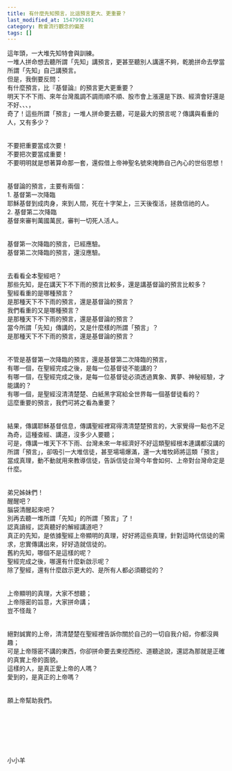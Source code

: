 ```yaml
---
title: 有什麼先知預言，比這預言更大、更重要？
last_modified_at: 1547992491
category: 教會流行觀念的偏差
tags: []
---
```


<p>這年頭，一大堆先知特會與訓練。<br/>一堆人拼命想去聽所謂「先知」講預言，更甚至聽別人講還不夠，乾脆拼命去學當所謂「先知」自己講預言。<br/><!--more-->但是，我倒要反問：<br/>有什麼預言，比『基督論』的預言更大更重要？<br/>明天下不下雨、來年台灣風調不調雨順不順、股市會上漲還是下跌、經濟會好還是不好、、、，<br/>奇了！這些所謂「預言」一堆人拼命要去聽，可是最大的預言呢？傳講與看重的人，又有多少？<br/><br/><br/>不要把重要當成次要！<br/>不要把次要當成重要！<br/>不要明明就是想著算命那一套，還假借上帝神聖名號來掩飾自己內心的世俗思想！<br/><br/><br/>基督論的預言，主要有兩個：<br/>1.	基督第一次降臨<br/>耶穌基督到成肉身，來到人間，死在十字架上，三天後復活，拯救信祂的人。<br/>2.	基督第二次降臨<br/>基督來審判萬國萬民，審判一切死人活人。<br/><br/><br/>基督第一次降臨的預言，已經應驗。<br/>基督第二次降臨的預言，還沒應驗。<br/><br/><br/>去看看全本聖經吧？<br/>那些先知，是在講天下不下雨的預言比較多，還是講基督論的預言比較多？<br/>聖經看重的是哪種預言？<br/>是那種天下不下雨的預言，還是基督論的預言？<br/>我們看重的又是哪種預言？<br/>是那種天下不下雨的預言，還是基督論的預言？<br/>當今所謂「先知」傳講的，又是什麼樣的所謂「預言」？<br/>是那種天下不下雨的預言，還是基督論的預言？<br/><br/><br/>不管是基督第一次降臨的預言，還是基督第二次降臨的預言，<br/>有哪一個，在聖經完成之後，是每一位基督徒不能講的？<br/>有哪一個，在聖經完成之後，是每一位基督徒必須透過異象、異夢、神秘經驗，才能講的？<br/>有哪一個，是聖經沒清清楚楚、白紙黑字寫給全世界每一個基督徒看的？<br/>這麼重要的預言，我們可將之看為重要？<br/><br/><br/>結果，傳講耶穌基督信息，傳講聖經裡寫得清清楚楚預言的，大家覺得一點也不足為奇，這種查經、講道，沒多少人要聽；<br/>可是，傳講一堆天下不下雨、台灣未來一年經濟好不好這類聖經根本連講都沒講的所謂「預言」，卻吸引一大堆信徒，甚至場場爆滿，還一大堆牧師將這類「預言」當成真理，動不動就用來教導信徒，告訴信徒台灣今年會如何、上帝對台灣命定是什麼。<br/><br/><br/>弟兄姊妹們！<br/>醒醒吧？<br/>腦袋清醒起來吧？<br/>別再去聽一堆所謂「先知」的所謂「預言」了！<br/>認真讀經，認真聽好的解經講道吧？<br/>真正的先知，是依據聖經上帝顯明的真理，好好將這些真理，針對這時代信徒的需求，忠實傳講出來，好好造就信徒的。<br/>舊約先知，哪個不是這樣的呢？<br/>聖經完成之後，哪還有什麼新啟示呢？<br/>除了聖經，還有什麼啟示更大的、是所有人都必須聽從的？<br/><br/><br/>上帝顯明的真理，大家不想聽；<br/>上帝隱密的旨意，大家拼命講；<br/>豈不怪哉？<br/><br/><br/>絕對誠實的上帝，清清楚楚在聖經裡告訴你關於自己的一切自我介紹，你都沒興趣；<br/>可是上帝隱密不講的東西，你卻拼命要去東挖西挖、道聽途說，還認為那就是正確的真實上帝的面貌。<br/>這樣的人，是真正愛上帝的人嗎？<br/>愛到的，是真正的上帝嗎？<br/><br/><br/>願上帝幫助我們。<br/><br/><br/><br/><br/><br/><br/><br/>小小羊</p>